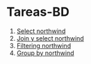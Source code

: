 # Tareas-BD

1. [Select northwind](https://github.com/FerLango/Tareas-BD/blob/main/1-Tarea_select.sql)
2. [Join y select northwind](https://github.com/FerLango/Tareas-BD/blob/main/2-Tarea_examen_1.sql)
3. [Filtering northwind](https://github.com/FerLango/Tareas-BD/blob/main/3-Tarea_filtering.sql)
4. [Group by northwind](https://github.com/FerLango/Tareas-BD/blob/main/4-Tarea_group_by.sql)